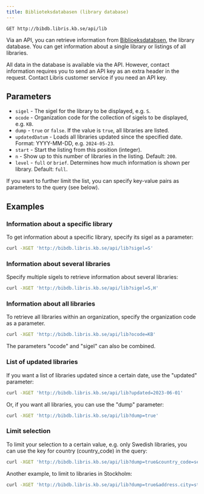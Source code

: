 ```yaml
---
title: Biblioteksdatabasen (library database)
---
```


```
GET http://bibdb.libris.kb.se/api/lib
```

Via an API, you can retrieve information from [Biblioeksdatabsen](https://biblioteksdatabasen.libris.kb.se/), the library database. You can get information about a single library or listings of all libraries.

All data in the database is available via the API. However, contact information requires you to send an API key as an extra header in the request. Contact Libris customer service if you need an API key.

## Parameters

* `sigel` - The sigel for the library to be displayed, e.g. `S`.
* `ocode` - Organization code for the collection of sigels to be displayed, e.g. `KB`.
* `dump` - `true` or `false`. If the value is `true`, all libraries are listed.
* `updatedDatum` - Loads all libraries updated since the specified date. Format: YYYY-MM-DD, e.g. `2024-05-23`.
* `start` - Start the listing from this position (integer).
* `n` - Show up to this number of libraries in the listing. Default: `200`.
* `level` - `full` or `brief`. Determines how much information is shown per library. Default: `full`.

If you want to further limit the list, you can specify key-value pairs as parameters to the query (see below).

## Examples

### Information about a specific library
To get information about a specific library, specify its sigel as a parameter:

```bash title="Shell"
curl -XGET 'http://bibdb.libris.kb.se/api/lib?sigel=S'
```

### Information about several libraries
Specify multiple sigels to retrieve information about several libraries:

```bash title="Shell"
curl -XGET 'http://bibdb.libris.kb.se/api/lib?sigel=S,H'
```

### Information about all libraries
To retrieve all libraries within an organization, specify the organization code as a parameter.

```bash title="Shell"
curl -XGET 'http://bibdb.libris.kb.se/api/lib?ocode=KB'
```

The parameters "ocode" and "sigel" can also be combined.

### List of updated libraries
If you want a list of libraries updated since a certain date, use the "updated" parameter:

```bash title="Shell"
curl -XGET 'http://bibdb.libris.kb.se/api/lib?updated=2023-06-01'
```

Or, if you want all libraries, you can use the "dump" parameter:

```bash title="Shell"
curl -XGET 'http://bibdb.libris.kb.se/api/lib?dump=true'
```

### Limit selection

To limit your selection to a certain value, e.g. only Swedish libraries, you can use the key for country (country_code) in the query:

```bash title="Shell"
curl -XGET 'http://bibdb.libris.kb.se/api/lib?dump=true&country_code=se'
```

Another example, to limit to libraries in Stockholm:

```bash title="Shell"
curl -XGET 'http://bibdb.libris.kb.se/api/lib?dump=true&address.city=stockholm'
``` 